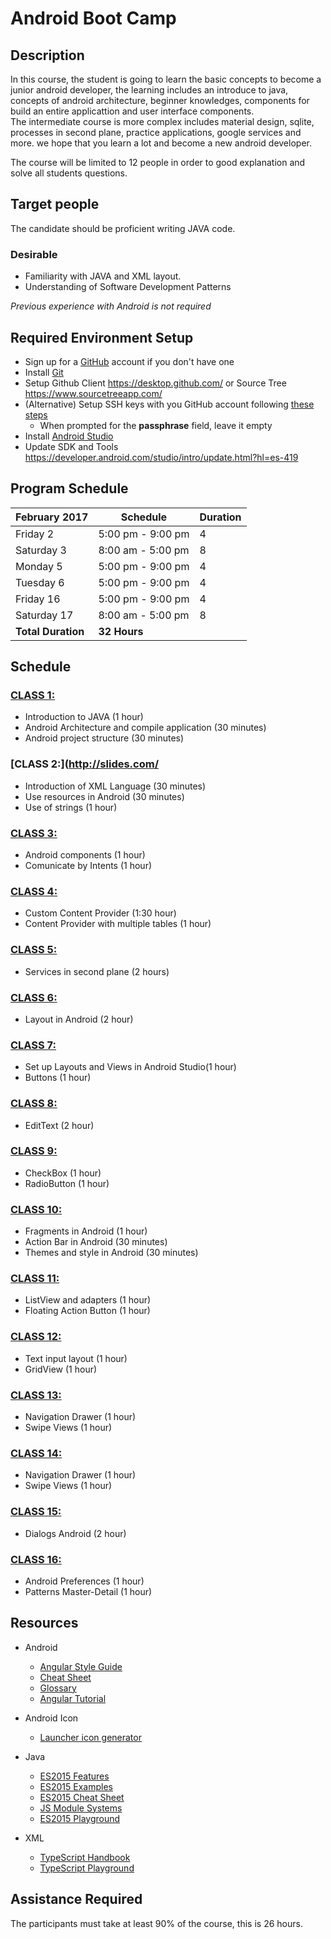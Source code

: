 # Android Boot Camp

## Description

In this course, the student is going to learn the basic concepts to become a junior android developer, the learning includes an introduce to java, concepts of android architecture, beginner knowledges, components for build an entire applicattion and user interface components.  
The intermediate course is more complex includes material design, sqlite, processes in second plane, practice applications, google services and more. we hope that you learn a lot and become a new android developer.

The course will be limited to 12 people in order to good explanation and solve all students questions.

## Target people

The candidate should be proficient writing JAVA code.

### Desirable
- Familiarity with JAVA and XML layout.
- Understanding of Software Development Patterns

*Previous experience with Android is not required*

## Required Environment Setup

- Sign up for a [GitHub](http://github.com/) account if you don't have one
- Install [Git](https://git-scm.com/)
- Setup Github Client https://desktop.github.com/  or Source Tree https://www.sourcetreeapp.com/
- (Alternative) Setup SSH keys with you GitHub account following [these steps](https://help.github.com/articles/generating-an-ssh-key/)
  - When prompted for the **passphrase** field, leave it empty
- Install [Android Studio](https://developer.android.com/studio/index.html?hl=es-419)
- Update SDK and Tools https://developer.android.com/studio/intro/update.html?hl=es-419

## Program Schedule

February 2017 | Schedule | Duration
---------|----------|---------
Friday 2 | 5:00 pm - 9:00 pm | 4
Saturday 3 | 8:00 am - 5:00 pm | 8
Monday 5 |  5:00 pm - 9:00 pm | 4
Tuesday 6 | 5:00 pm - 9:00 pm | 4
Friday 16 | 5:00 pm - 9:00 pm | 4
Saturday 17 | 8:00 am - 5:00 pm | 8
 | **Total Duration** | **32 Hours**

## Schedule

### [CLASS 1:](https://slides.com/) 
- Introduction to JAVA (1 hour)
- Android Architecture and compile application (30 minutes)
- Android project structure (30 minutes)

### [CLASS 2:](http://slides.com/ 

- Introduction of XML Language (30 minutes)
- Use resources in Android (30 minutes)
- Use of strings (1 hour)

### [CLASS 3:](http://slides.com/) 

- Android components  (1 hour)
- Comunicate by Intents  (1 hour)

### [CLASS 4:](http://slides.com/) 

- Custom Content Provider (1:30 hour)
- Content Provider with multiple tables (1 hour)

### [CLASS 5:](https://slides.com/) 

- Services in second plane (2 hours)

### [CLASS 6:](https://slides.com/) 

- Layout in Android (2 hour)

### [CLASS 7:](https://slides.com/) 

- Set up Layouts and Views in Android Studio(1 hour)
- Buttons (1 hour)

### [CLASS 8:](https://slides.com/) 

- EditText (2 hour)

### [CLASS 9:](https://slides.com/) 

- CheckBox (1 hour)
- RadioButton (1 hour)

### [CLASS 10:](https://slides.com/) 

- Fragments in Android (1 hour)
- Action Bar in Android (30 minutes)
- Themes and style in Android (30 minutes)

### [CLASS 11:](https://slides.com/) 

- ListView and adapters (1 hour)
- Floating Action Button (1 hour)

### [CLASS 12:](https://slides.com/) 

- Text input layout (1 hour)
- GridView (1 hour)

### [CLASS 13:](https://slides.com/) 

- Navigation Drawer (1 hour)
- Swipe Views (1 hour)

### [CLASS 14:](https://slides.com/) 

- Navigation Drawer (1 hour)
- Swipe Views (1 hour)

### [CLASS 15:](https://slides.com/) 

- Dialogs Android (2 hour)

### [CLASS 16:](https://slides.com/) 

- Android Preferences (1 hour)
- Patterns Master-Detail (1 hour)


## Resources

- Android
  - [Angular Style Guide](https://angular.io/docs/ts/latest/guide/style-guide.html)
  - [Cheat Sheet](https://angular.io/docs/ts/latest/guide/cheatsheet.html)
  - [Glossary](https://angular.io/docs/ts/latest/guide/glossary.html)
  - [Angular Tutorial](https://angular.io/docs/ts/latest/tutorial/)
- Android Icon
  - [Launcher icon generator](https://romannurik.github.io/AndroidAssetStudio/icons-launcher.html#foreground.type=clipart&foreground.clipart=android&foreground.space.trim=1&foreground.space.pad=0.25&foreColor=rgba(96%2C%20125%2C%20139%2C%200)&backColor=rgb(68%2C%20138%2C%20255)&crop=0&backgroundShape=square&effects=none)

- Java
  - [ES2015 Features](http://es6-features.org/)
  - [ES2015 Examples](https://github.com/lukehoban/es6features)
  - [ES2015 Cheat Sheet](https://github.com/jdjuan/juan-herrera/blob/master/what-I-know/web-development/js/es2015.md)
  - [JS Module Systems](https://github.com/curran/screencasts/tree/gh-pages/jsModulesAndBuildTools)
  - [ES2015 Playground](http://es6console.com/)
- XML
  - [TypeScript Handbook](https://www.typescriptlang.org/docs/handbook/basic-types.html)
  - [TypeScript Playground](https://www.typescriptlang.org/play/)

## Assistance Required

The participants must take at least 90% of the course, this is 26 hours.

